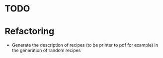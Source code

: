 TODO
====

# Refactoring

* Generate the description of recipes (to be printer to pdf for example) in the generation of random recipes